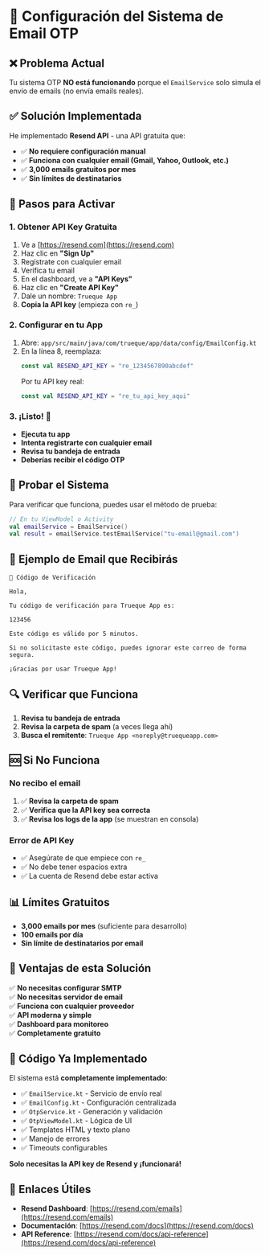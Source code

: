 # 🔧 Configuración del Sistema de Email OTP

## ❌ Problema Actual
Tu sistema OTP **NO está funcionando** porque el `EmailService` solo simula el envío de emails (no envía emails reales).

## ✅ Solución Implementada
He implementado **Resend API** - una API gratuita que:
- ✅ **No requiere configuración manual**
- ✅ **Funciona con cualquier email (Gmail, Yahoo, Outlook, etc.)**
- ✅ **3,000 emails gratuitos por mes**
- ✅ **Sin límites de destinatarios**

## 🚀 Pasos para Activar

### 1. Obtener API Key Gratuita
1. Ve a [https://resend.com](https://resend.com)
2. Haz clic en **"Sign Up"**
3. Regístrate con cualquier email
4. Verifica tu email
5. En el dashboard, ve a **"API Keys"**
6. Haz clic en **"Create API Key"**
7. Dale un nombre: `Trueque App`
8. **Copia la API key** (empieza con `re_`)

### 2. Configurar en tu App
1. Abre: `app/src/main/java/com/trueque/app/data/config/EmailConfig.kt`
2. En la línea 8, reemplaza:
   ```kotlin
   const val RESEND_API_KEY = "re_1234567890abcdef"
   ```
   Por tu API key real:
   ```kotlin
   const val RESEND_API_KEY = "re_tu_api_key_aqui"
   ```

### 3. ¡Listo! 🎉
- **Ejecuta tu app**
- **Intenta registrarte con cualquier email**
- **Revisa tu bandeja de entrada**
- **Deberías recibir el código OTP**

## 🧪 Probar el Sistema

Para verificar que funciona, puedes usar el método de prueba:

```kotlin
// En tu ViewModel o Activity
val emailService = EmailService()
val result = emailService.testEmailService("tu-email@gmail.com")
```

## 📧 Ejemplo de Email que Recibirás

```
🔐 Código de Verificación

Hola,

Tu código de verificación para Trueque App es:

123456

Este código es válido por 5 minutos.

Si no solicitaste este código, puedes ignorar este correo de forma segura.

¡Gracias por usar Trueque App!
```

## 🔍 Verificar que Funciona

1. **Revisa tu bandeja de entrada**
2. **Revisa la carpeta de spam** (a veces llega ahí)
3. **Busca el remitente**: `Trueque App <noreply@truequeapp.com>`

## 🆘 Si No Funciona

### No recibo el email
1. ✅ **Revisa la carpeta de spam**
2. ✅ **Verifica que la API key sea correcta**
3. ✅ **Revisa los logs de la app** (se muestran en consola)

### Error de API Key
- ✅ Asegúrate de que empiece con `re_`
- ✅ No debe tener espacios extra
- ✅ La cuenta de Resend debe estar activa

## 📊 Límites Gratuitos

- **3,000 emails por mes** (suficiente para desarrollo)
- **100 emails por día**
- **Sin límite de destinatarios por email**

## 🎯 Ventajas de esta Solución

✅ **No necesitas configurar SMTP**  
✅ **No necesitas servidor de email**  
✅ **Funciona con cualquier proveedor**  
✅ **API moderna y simple**  
✅ **Dashboard para monitoreo**  
✅ **Completamente gratuito**  

## 📱 Código Ya Implementado

El sistema está **completamente implementado**:

- ✅ `EmailService.kt` - Servicio de envío real
- ✅ `EmailConfig.kt` - Configuración centralizada  
- ✅ `OtpService.kt` - Generación y validación
- ✅ `OtpViewModel.kt` - Lógica de UI
- ✅ Templates HTML y texto plano
- ✅ Manejo de errores
- ✅ Timeouts configurables

**Solo necesitas la API key de Resend y ¡funcionará!**

## 🔗 Enlaces Útiles

- **Resend Dashboard**: [https://resend.com/emails](https://resend.com/emails)
- **Documentación**: [https://resend.com/docs](https://resend.com/docs)
- **API Reference**: [https://resend.com/docs/api-reference](https://resend.com/docs/api-reference)

